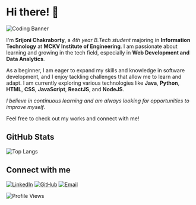 # Hi there! 👋

![Coding Banner](https://i.pinimg.com/564x/28/3b/7d/283b7d4ba51e2674d0b192b26353bc28.jpg)

I'm **Srijoni Chakraborty**, a *4th year B.Tech student* majoring in **Information Technology** at **MCKV Institute of Engineering**. I am passionate about learning and growing in the tech field, especially in **Web Development and Data Analytics**.

As a beginner, I am eager to expand my skills and knowledge in software development, and I enjoy tackling challenges that allow me to learn and adapt. I am currently exploring various technologies like **Java**, **Python**, **HTML**, **CSS**, **JavaScript**, **ReactJS**, and **NodeJS**.

*I believe in continuous learning and am always looking for opportunities to improve myself*. 

Feel free to check out my works and connect with me!

## GitHub Stats

![Top Langs](https://github-readme-stats.vercel.app/api/top-langs/?username=srijonichakraborty&layout=compact&theme=radical)

## Connect with me

[![LinkedIn](https://img.shields.io/badge/-LinkedIn-blue?style=flat-square&logo=Linkedin&logoColor=white&link=https://www.linkedin.com/in/srijonichakraborty/)](https://www.linkedin.com/in/srijonichakraborty/)
[![GitHub](https://img.shields.io/badge/-GitHub-black?style=flat-square&logo=github&logoColor=white&link=https://github.com/srijonichakraborty)](https://github.com/srijonichakraborty)
[![Email](https://img.shields.io/badge/-Email-c14438?style=flat-square&logo=Gmail&logoColor=white&link=mailto:chakrabortysrijoni@gmail.com)](mailto:chakrabortysrijoni@gmail.com)

![Profile Views](https://komarev.com/ghpvc/?username=srijonichakraborty&color=blue)
